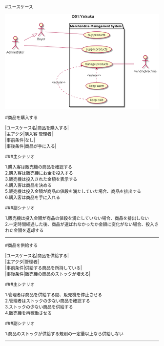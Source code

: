 
#ユースケース

![usecase](Q01.png)

#商品を購入する

|ユースケース名|商品を購入する|  
|主アクタ|購入客 管理者|  
|事前条件|なし|  
|事後条件|商品が手に入る|  

###主シナリオ

1.購入客は販売機の商品を確認する  
2.購入客は販売機にお金を投入する  
3.販売機は投入された金額を表示する  
4.購入客は商品を決める  
5.販売機は投入金額が商品の値段を満たしていた場合、商品を排出する  
6.購入客は商品を手に入れる  
  
###副シナリオ

1.販売機は投入金額が商品の値段を満たしていない場合、商品を排出しない  
2.一定時間経過した後、商品が選ばれなかったか金額に変化がない場合、投入された金額を返却する  

---

#商品を供給する

|ユースケース名|商品を供給する|  
|主アクタ|管理者|  
|事前条件|供給する商品を所持している|  
|事後条件|販売機の商品のストックが増える|  

###主シナリオ

1.管理者は商品を供給する間、販売機を停止させる  
2.管理者はストックの少ない商品を確認する  
3.ストックの少ない商品を供給する  
4.販売機を再稼働させる  

###副シナリオ

1.商品のストックが供給する規則の一定量以上なら供給しない  

---
